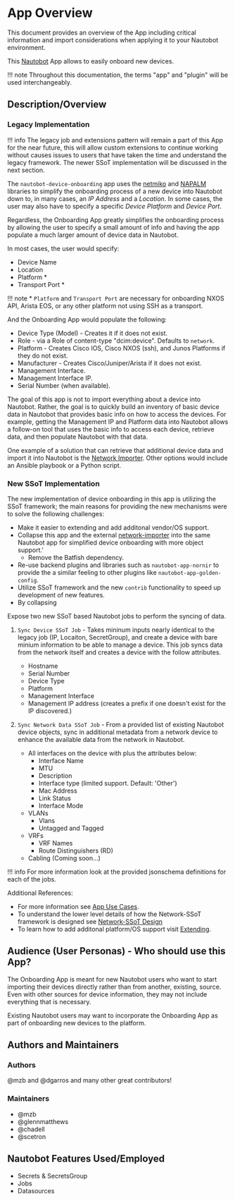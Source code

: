 # App Overview

This document provides an overview of the App including critical information and import considerations when applying it to your Nautobot environment.

This [Nautobot](https://github.com/nautobot/nautobot) App allows to easily onboard new devices.

!!! note
    Throughout this documentation, the terms "app" and "plugin" will be used interchangeably.

## Description/Overview

### Legacy Implementation

!!! info
    The legacy job and extensions pattern will remain a part of this App for the near future, this will allow custom extensions to continue working without causes issues to users that have taken the time and understand the legacy framework.  The newer SSoT implementation will be discussed in the next section.

The `nautobot-device-onboarding` app uses the [netmiko](https://github.com/ktbyers/netmiko) and [NAPALM](https://napalm.readthedocs.io/en/latest/) libraries to simplify the onboarding process of a new device into Nautobot down to, in many cases, an *IP Address* and a *Location*. In some cases, the user may also have to specify a specific *Device Platform* and *Device Port*.

Regardless, the Onboarding App greatly simplifies the onboarding process by allowing the user to specify a small amount of info and having the app populate a much larger amount of device data in Nautobot.

In most cases, the user would specify:

- Device Name
- Location
- Platform *
- Transport Port *

!!! note
    * `Platform` and `Transport Port` are necessary for onboarding NXOS API, Arista EOS, or any other platform not using SSH as a transport.

And the Onboarding App would populate the following:

- Device Type (Model) - Creates it if it does not exist.
- Role - via a Role of content-type "dcim:device". Defaults to `network`.
- Platform - Creates Cisco IOS, Cisco NXOS (ssh), and Junos Platforms if they do not exist.
- Manufacturer - Creates Cisco/Juniper/Arista if it does not exist.
- Management Interface.
- Management Interface IP.
- Serial Number (when available).

The goal of this app is not to import everything about a device into Nautobot. Rather, the goal is to quickly build an inventory of basic device data in Nautobot that provides basic info on how to access the devices.
For example, getting the Management IP and Platform data into Nautobot allows a follow-on tool that uses the basic info to access each device, retrieve data, and then populate Nautobot with that data.

One example of a solution that can retrieve that additional device data and import it into Nautobot is the [Network Importer](https://github.com/networktocode/network-importer). Other options would include an Ansible playbook or a Python script.

### New SSoT Implementation

The new implementation of device onboarding in this app is utilizing the SSoT framework; the main reasons for providing the new mechanisms were to solve the following challenges:

- Make it easier to extending and add additonal vendor/OS support.
- Collapse this app and the external [network-importer]() into the same Nautobot app for simplified device onboarding with more object support.'
    - Remove the Batfish dependency.
- Re-use backend plugins and libraries such as `nautobot-app-nornir` to provide the a similar feeling to other plugins like `nautobot-app-golden-config`.
- Utilize SSoT framework and the new `contrib` functionality to speed up development of new features.
- By collapsing 

Expose two new SSoT based Nautobot jobs to perform the syncing of data.

1. `Sync Device SSoT Job` - Takes mininum inputs nearly identical to the legacy job (IP, Locaiton, SecretGroup), and create a device with bare minium information to be able to manage a device. This job syncs data from the network itself and creates a device with the follow attributes.
    - Hostname
    - Serial Number
    - Device Type
    - Platform
    - Management Interface
    - Management IP address (creates a prefix if one doesn't exist for the IP discovered.)

2. `Sync Network Data SSoT Job` - From a provided list of existing Nautobot device objects, sync in additional metadata from a network device to enhance the available data from the network in Nautobot.
    - All interfaces on the device with plus the attributes below:
        - Interface Name
        - MTU
        - Description
        - Interface type (limited support. Default: 'Other')
        - Mac Address
        - Link Status
        - Interface Mode
    - VLANs
        - Vlans
        - Untagged and Tagged
    - VRFs
        - VRF Names
        - Route Distinguishers (RD)
    - Cabling (Coming soon...)

!!! info
    For more information look at the provided jsonschema definitions for each of the jobs.

Additional References:

- For more information see [App Use Cases](./app_use_cases.md).
- To understand the lower level details of how the Network-SSoT framework is designed see [Network-SSoT Design](./app_detailed_design.md)
- To learn how to add additonal platform/OS support visit [Extending](./external_interactions.md).

## Audience (User Personas) - Who should use this App?

The Onboarding App is meant for new Nautobot users who want to start importing their devices directly rather than from another, existing, source. Even with other sources for device information, they may not include everything that is necessary.

Existing Nautobot users may want to incorporate the Onboarding App as part of onboarding new devices to the platform.

## Authors and Maintainers

### Authors

@mzb and @dgarros and many other great contributors!

### Maintainers

- @mzb
- @glennmatthews
- @chadell
- @scetron

## Nautobot Features Used/Employed

- Secrets & SecretsGroup
- Jobs
- Datasources
